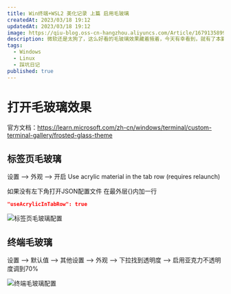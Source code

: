 ```yaml
---
title: Win终端+WSL2 美化记录 上篇 启用毛玻璃
createdAt: 2023/03/18 19:12
updatedAt: 2023/03/18 19:12
image: https://qiu-blog.oss-cn-hangzhou.aliyuncs.com/Article/1679135899201512031.png
description: 微软还是太狗了，这么好看的毛玻璃效果藏着掖着，今天有幸看到，就有了本篇踩坑记录
tags:
  - Windows
  - Linux
  - 踩坑日记
published: true
---
```


# 打开毛玻璃效果
官方文档：https://learn.microsoft.com/zh-cn/windows/terminal/custom-terminal-gallery/frosted-glass-theme

## 标签页毛玻璃
设置 --> 外观 --> 开启 Use acrylic material in the tab row (requires relaunch)

如果没有左下角打开JSON配置文件
在最外层{}内加一行
```Json
"useAcrylicInTabRow": true
```

![标签页毛玻璃配置](https://qiu-blog.oss-cn-hangzhou.aliyuncs.com/Article/1679137804431419871.png)

## 终端毛玻璃

设置 --> 默认值 --> 其他设置 --> 外观 --> 下拉找到透明度 --> 启用亚克力不透明度调到70%

![终端毛玻璃配置](https://qiu-blog.oss-cn-hangzhou.aliyuncs.com/Article/1679137518846721308.png)
